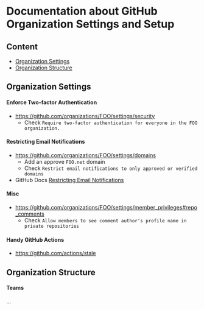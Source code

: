 # Documentation about GitHub Organization Settings and Setup

## Content
* [Organization Settings](https://github.com/FOO/github/edit/main/README.md#organization-settings)
* [Organization Structure](https://github.com/FOO/github/edit/main/README.md#organization-structure)


## Organization Settings

#### Enforce Two-factor Authentication
* https://github.com/organizations/FOO/settings/security
  * Check `Require two-factor authentication for everyone in the FOO organization.` 

#### Restricting Email Notifications
* https://github.com/organizations/FOO/settings/domains
  *  Add an approve `FOO.net` domain
  *  Check `Restrict email notifications to only approved or verified domains`
* GitHub Docs [Restricting Email Notifications](https://docs.github.com/en/enterprise-server@3.4/organizations/keeping-your-organization-secure/managing-security-settings-for-your-organization/restricting-email-notifications-for-your-organization#restricting-email-notifications)

#### Misc
* https://github.com/organizations/FOO/settings/member_privileges#repo_comments
  * Check `Allow members to see comment author's profile name in private repositories`

#### Handy GitHub Actions
- https://github.com/actions/stale

## Organization Structure

#### Teams
...
